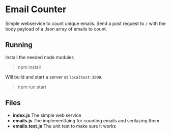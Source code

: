 # Email Counter

Simple webservice to count unique emails.
Send a post request to `/` with the body payload of a Json array of emails to count.

## Running

Install the needed node modules

> npm install

Will build and start a server at `localhost:3000`.

> npm run start

## Files
- **index.js** The simple web service
- **emails.js** The implementtaing for counting emails and serilazing them
- **emails.test.js** The unit test to make sure it works

